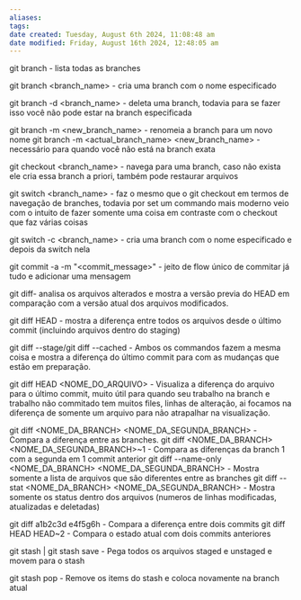 ```yaml
---
aliases: 
tags: 
date created: Tuesday, August 6th 2024, 11:08:48 am
date modified: Friday, August 16th 2024, 12:48:05 am
---
```

git branch - lista todas as branches

git branch <branch_name> - cria uma branch com o nome especificado 

git branch -d <branch_name> - deleta uma branch, todavia para se fazer isso você não pode estar na branch especificada

git branch -m <new_branch_name> - renomeia a branch para um novo nome
git branch -m <actual_branch_name> <new_branch_name> - necessário para quando você não está na branch exata

git checkout <branch_name> - navega para uma branch, caso não exista ele cria essa branch a 
priori, também pode restaurar arquivos

git switch <branch_name> - faz o mesmo que o git checkout em termos de navegação de branches, todavia por set um commando mais moderno veio com o intuito de fazer somente uma coisa em contraste com o checkout que faz várias coisas

git switch -c <branch_name> - cria uma branch com o nome especificado e depois da switch nela

git commit -a -m "<commit_message>" - jeito de flow único de commitar já tudo e adicionar uma mensagem

git diff- analisa os arquivos alterados e mostra a versão previa do HEAD em comparação com a versão atual dos arquivos modificados.

git diff HEAD - mostra a diferença entre todos os arquivos desde o último commit (incluindo arquivos dentro do staging)

git diff --stage/git diff --cached - Ambos os commandos fazem a mesma coisa e mostra a diferença do último commit para com as mudanças que estão em preparação.

git diff HEAD <NOME_DO_ARQUIVO> - Visualiza a diferença do arquivo para o último commit, muito útil para quando seu trabalho na branch e trabalho não commitado tem muitos files, linhas de alteração, ai focamos na diferença de somente um arquivo para não atrapalhar na visualização.

git diff <NOME_DA_BRANCH> <NOME_DA_SEGUNDA_BRANCH> - Compara a diferença entre as branches.
	git diff <NOME_DA_BRANCH> <NOME_DA_SEGUNDA_BRANCH>~1 - Compara as diferenças da branch 1 com a segunda em 1 commit anterior
	git diff --name-only <NOME_DA_BRANCH> <NOME_DA_SEGUNDA_BRANCH> - Mostra somente a lista de arquivos que são diferentes entre as branches
	git diff --stat <NOME_DA_BRANCH> <NOME_DA_SEGUNDA_BRANCH> - Mostra somente os status dentro dos arquivos (numeros de linhas modificadas, atualizadas e deletadas)

git diff a1b2c3d e4f5g6h - Compara a diferença entre dois commits
git diff HEAD HEAD~2 - Compara o estado atual com dois commits anteriores

git stash | git stash save - Pega todos os arquivos staged e unstaged e movem para o stash

git stash pop - Remove os items do stash e coloca novamente na branch atual
